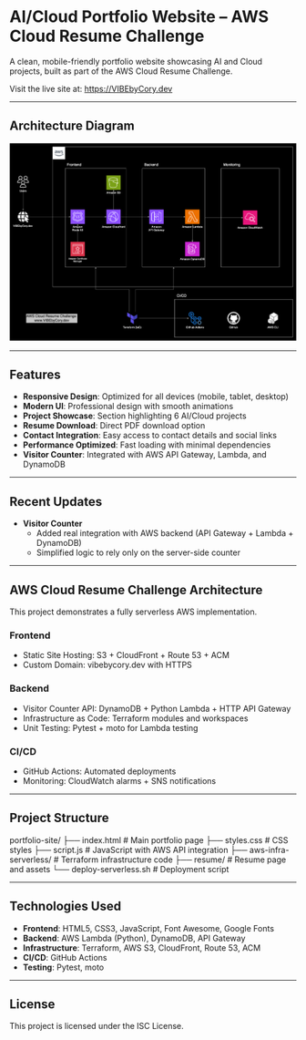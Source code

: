 # AI/Cloud Portfolio Website – AWS Cloud Resume Challenge

A clean, mobile-friendly portfolio website showcasing AI and Cloud projects, built as part of the AWS Cloud Resume Challenge.

Visit the live site at: <https://VIBEbyCory.dev>

---

## Architecture Diagram

![Architecture Diagram Placeholder](./cloud-architecture-diagram.png)

---

## Features

- **Responsive Design**: Optimized for all devices (mobile, tablet, desktop)  
- **Modern UI**: Professional design with smooth animations  
- **Project Showcase**: Section highlighting 6 AI/Cloud projects  
- **Resume Download**: Direct PDF download option  
- **Contact Integration**: Easy access to contact details and social links  
- **Performance Optimized**: Fast loading with minimal dependencies  
- **Visitor Counter**: Integrated with AWS API Gateway, Lambda, and DynamoDB  

---

## Recent Updates

- **Visitor Counter**  
  - Added real integration with AWS backend (API Gateway + Lambda + DynamoDB)  
  - Simplified logic to rely only on the server-side counter  

---

## AWS Cloud Resume Challenge Architecture

This project demonstrates a fully serverless AWS implementation.

### Frontend
- Static Site Hosting: S3 + CloudFront + Route 53 + ACM  
- Custom Domain: vibebycory.dev with HTTPS  

### Backend
- Visitor Counter API: DynamoDB + Python Lambda + HTTP API Gateway  
- Infrastructure as Code: Terraform modules and workspaces  
- Unit Testing: Pytest + moto for Lambda testing  

### CI/CD
- GitHub Actions: Automated deployments  
- Monitoring: CloudWatch alarms + SNS notifications  

---

## Project Structure

portfolio-site/
├── index.html # Main portfolio page
├── styles.css # CSS styles
├── script.js # JavaScript with AWS API integration
├── aws-infra-serverless/ # Terraform infrastructure code
├── resume/ # Resume page and assets
└── deploy-serverless.sh # Deployment script

---

## Technologies Used

- **Frontend**: HTML5, CSS3, JavaScript, Font Awesome, Google Fonts  
- **Backend**: AWS Lambda (Python), DynamoDB, API Gateway  
- **Infrastructure**: Terraform, AWS S3, CloudFront, Route 53, ACM  
- **CI/CD**: GitHub Actions  
- **Testing**: Pytest, moto  

---

## License

This project is licensed under the ISC License.
